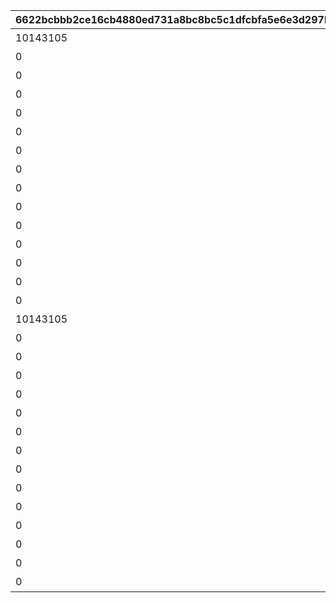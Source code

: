 |6622bcbbb2ce16cb4880ed731a8bc8bc5c1dfcbfa5e6e3d297b1124af433dc47|940f2b9f1198c30af11bb891a4c66617f8eb92933a8b09f39ad9605776ae2a90|7c98475a477be8f093af19f3d0cf51ce22f80c421736587a433137f4c3ce395e|f13ed643a0ebf23afa7523313ea505a170e18f43397b138e91f7f0555d8a3cf4|34af3dd9df4d5bcdecab5a128cdf4076c4a642bacaff015df04ab86ba62407e3|dd89a3d3635a83ac69910e12c7802b883833aa59c6d8200d49c525f62a36a22c|dcc9fb8c27cde88e7882408f49729449cd1c3c6b291930a1d20aeae6965a0a8d|5dfe0fa327f57fdcb0deebc30630f89253059fee1549193f83580f0b790fd48c|0938629496b453aa07b227d64b29950a85f7ec10e73fe9cbde257f3b43677761|b980f89c08eef43ae9ea00715efe2b656562174cf2a7c6fc91ec25c11833b1ab|91fa945c68f64700682a05bae722f4cd9f631219339419cb1aeed7942ca3a1fc|
| --- | --- | --- | --- | --- | --- | --- | --- | --- | --- | --- |
|10143105|0|イワアライグマの生態メモ①|10116111|10116|0|0|0|1|1|207300|
|0|0|イワアライグマの生態メモ②|10116112|10116|0|0|0|1|2|207300|
|0|0|イワアライグマの生態メモ③|10116113|10116|0|0|0|1|3|207300|
|0|0|イワアライグマの生態メモ④|10116114|10116|0|0|0|1|4|207300|
|0|91002|洗い物のお師匠さま|10116115|10116|1|75|8|1|5|207300|
|0|0|ワッパダヌキの生態メモ①|10116121|10116|0|0|0|1|1|207000|
|0|0|ワッパダヌキの生態メモ②|10116122|10116|0|0|0|1|2|207000|
|0|0|ワッパダヌキの生態メモ③|10116123|10116|0|0|0|1|3|207000|
|0|0|ワッパダヌキの生態メモ④|10116124|10116|0|0|0|1|4|207000|
|0|91002|小さな再会と一化かし|10116125|10116|1|75|8|1|5|207000|
|0|0|ゴブリングレートの生態メモ①|10116131|10116|0|0|0|1|1|305700|
|0|0|ゴブリングレートの生態メモ②|10116132|10116|0|0|0|1|2|305700|
|0|0|ゴブリングレートの生態メモ③|10116133|10116|0|0|0|1|3|305700|
|0|0|ゴブリングレートの生態メモ④|10116134|10116|0|0|0|1|4|305700|
|0|91002|学びはまず形から|10116135|10116|1|75|8|1|5|305700|
|10143105|0|スリーピィオウルの生態メモ①|10116211|10116|0|0|0|2|1|206900|
|0|0|スリーピィオウルの生態メモ②|10116212|10116|0|0|0|2|2|206900|
|0|0|スリーピィオウルの生態メモ③|10116213|10116|0|0|0|2|3|206900|
|0|0|スリーピィオウルの生態メモ④|10116214|10116|0|0|0|2|4|206900|
|0|91002|天にも昇る寝心地|10116215|10116|1|75|8|2|5|206900|
|0|0|ライライの生態メモ①|10116221|10116|0|0|0|2|1|304600|
|0|0|ライライの生態メモ②|10116222|10116|0|0|0|2|2|304600|
|0|0|ライライの生態メモ③|10116223|10116|0|0|0|2|3|304600|
|0|0|ライライの生態メモ④|10116224|10116|0|0|0|2|4|304600|
|0|91002|それぞれの在り方を大切に|10116225|10116|1|75|8|2|5|304600|
|0|0|ニャットの生態メモ①|10116231|10116|0|0|0|2|1|215300|
|0|0|ニャットの生態メモ②|10116232|10116|0|0|0|2|2|215300|
|0|0|ニャットの生態メモ③|10116233|10116|0|0|0|2|3|215300|
|0|0|ニャットの生態メモ④|10116234|10116|0|0|0|2|4|215300|
|0|91002|あなたが教えてくれたこと|10116235|10116|1|75|8|2|5|215300|